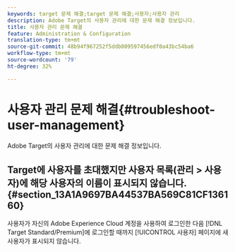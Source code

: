 ```yaml
---
keywords: target 문제 해결;target 문제 해결;사용자;사용자 관리
description: Adobe Target의 사용자 관리에 대한 문제 해결 정보입니다.
title: 사용자 관리 문제 해결
feature: Administration & Configuration
translation-type: tm+mt
source-git-commit: 48b94f967252f5ddb009597456edf0a43bc54ba6
workflow-type: tm+mt
source-wordcount: '79'
ht-degree: 32%

---
```



# 사용자 관리 문제 해결{#troubleshoot-user-management}

Adobe Target의 사용자 관리에 대한 문제 해결 정보입니다.

## Target에 사용자를 초대했지만 사용자 목록(관리 > 사용자)에 해당 사용자의 이름이 표시되지 않습니다.{#section_13A1A9697BA44537BA569C81CF136160}

사용자가 자신의 Adobe Experience Cloud 계정을 사용하여 로그인한 다음 [!DNL Target Standard/Premium]에 로그인할 때까지 [!UICONTROL 사용자] 페이지에 새 사용자가 표시되지 않습니다.